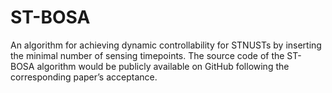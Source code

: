 # ST-BOSA
An algorithm for achieving dynamic controllability for STNUSTs by inserting the minimal number of sensing timepoints.
The source code of the ST-BOSA algorithm would be publicly available on GitHub following the corresponding paper’s acceptance.
